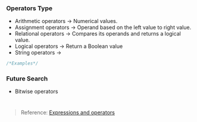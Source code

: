 ### Operators Type
-   Arithmetic operators  → Numerical values.
-   Assignment operators  → Operand based on the left value to right value.
-   Relational operators  → Compares its operands and returns a logical value.
-   Logical operators → Return a Boolean value
-   String operators →


```jsx
/*Examples*/

```

### Future Search
- Bitwise operators
   
 
 

#
> Reference: [Expressions and operators](https://developer.mozilla.org/en-US/docs/Web/JavaScript/Guide/Expressions_and_operators#arithmetic_operators)

